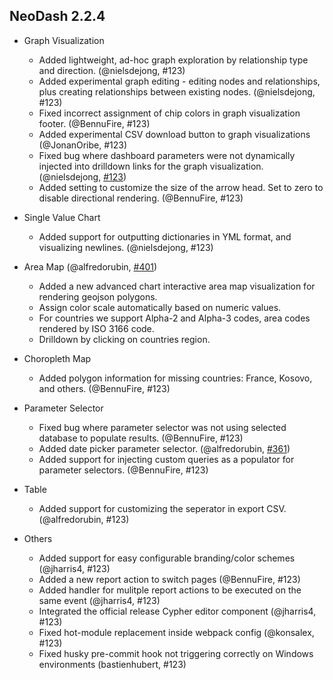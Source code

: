 ## NeoDash 2.2.4

- Graph Visualization
  - Added lightweight, ad-hoc graph exploration by relationship type and direction. (@nielsdejong, #123)
  - Added experimental graph editing - editing nodes and relationships, plus creating relationships between existing nodes. (@nielsdejong, #123)
  - Fixed incorrect assignment of chip colors in graph visualization footer. (@BennuFire, #123)
  - Added experimental CSV download button to graph visualizations (@JonanOribe, #123)
  - Fixed bug where dashboard parameters were not dynamically injected into drilldown links for the graph visualization.  (@nielsdejong, [#123](https://github.com/neo4j-labs/neodash/pull/410))
  - Added setting to customize the size of the arrow head. Set to zero to disable directional rendering. (@BennuFire, #123)

- Single Value Chart
  - Added support for outputting dictionaries in YML format, and visualizing newlines. (@nielsdejong, #123)

- Area Map (@alfredorubin, [#401](https://github.com/neo4j-labs/neodash/pull/401))
  - Added a new advanced chart interactive area map visualization for rendering geojson polygons.
  - Assign color scale automatically based on numeric values.
  - For countries we support Alpha-2 and Alpha-3 codes, area codes rendered by ISO 3166 code.
  - Drilldown by clicking on countries region.

- Choropleth Map 
  - Added polygon information for missing countries: France, Kosovo, and others. (@BennuFire, #123)

- Parameter Selector
  - Fixed bug where parameter selector was not using selected database to populate results. (@BennuFire, #123)
  - Added date picker parameter selector. (@alfredorubin, [#361](https://github.com/neo4j-labs/neodash/pull/361))
  - Added support for injecting custom queries as a populator for parameter selectors. (@BennuFire, #123)

- Table
  - Added support for customizing the seperator in export CSV. (@alfredorubin, #123)
  
- Others
  - Added support for easy configurable branding/color schemes (@jharris4, #123)
  - Added a new report action to switch pages (@BennuFire, #123)
  - Added handler for mulitple report actions to be executed on the same event (@jharris4, #123)
  - Integrated the official release Cypher editor component (@jharris4, #123)
  - Fixed hot-module replacement inside webpack config  (@konsalex, #123) 
  - Fixed husky pre-commit hook not triggering correctly on Windows environments (bastienhubert, #123)